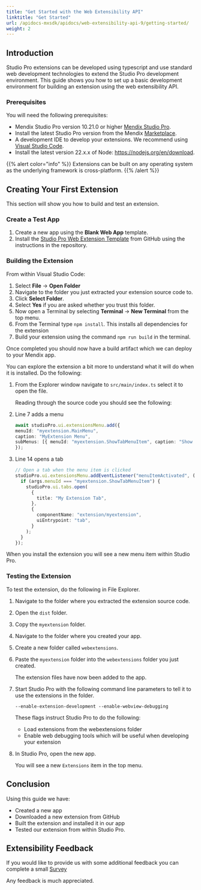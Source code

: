 ```yaml
---
title: "Get Started with the Web Extensibility API"
linktitle: "Get Started"
url: /apidocs-mxsdk/apidocs/web-extensibility-api-9/getting-started/
weight: 2
---
```


## Introduction

Studio Pro extensions can be developed using typescript and use standard web development technologies to extend the Studio Pro development environment. This guide shows you how to set up a basic development environment for building an extension using the web extensibility API.

### Prerequisites

You will need the following prerequisites:

* Mendix Studio Pro version 10.21.0 or higher [Mendix Studio Pro](https://marketplace.mendix.com/link/studiopro). 
* Install the latest Studio Pro version from the Mendix [Marketplace](https://marketplace.mendix.com/link/studiopro/).
* A development IDE to develop your extensions. We recommend using [Visual Studio Code](https://code.visualstudio.com/).
* Install the latest version 22.x.x of Node: https://nodejs.org/en/download.

{{% alert color="info" %}}
Extensions can be built on any operating system as the underlying framework is cross-platform.
{{% /alert %}}

## Creating Your First Extension

This section will show you how to build and test an extension.

### Create a Test App

1. Create a new app using the **Blank Web App** template.
1. Install the [Studio Pro Web Extension Template](https://github.com/mendix/web-extension-template) from GitHub using the instructions in the repository.

### Building the Extension

From within Visual Studio Code:

1. Select **File** -> **Open Folder**
1. Navigate to the folder you just extracted your extension source code to.
1. Click **Select Folder**.
1. Select **Yes** if you are asked whether you trust this folder.
1. Now open a Terminal by selecting **Terminal** -> **New Terminal** from the top menu.
1. From the Terminal type `npm install`. This installs all dependencies for the extension
1. Build your extension using the command `npm run build` in the terminal.

Once completed you should now have a build artifact which we can deploy to your Mendix app.

You can explore the extension a bit more to understand what it will do when it is installed. Do the following:

1. From the Explorer window navigate to `src/main/index.ts` select it to open the file.

    Reading through the source code you should see the following:

1. Line 7 adds a menu

    ```typescript
    await studioPro.ui.extensionsMenu.add({
    menuId: "myextension.MainMenu",
    caption: "MyExtension Menu",
    subMenus: [{ menuId: "myextension.ShowTabMenuItem", caption: "Show tab" }],
    });
    ```

1. Line 14 opens a tab

    ```typescript
    // Open a tab when the menu item is clicked
    studioPro.ui.extensionsMenu.addEventListener("menuItemActivated", (args) => {
      if (args.menuId === "myextension.ShowTabMenuItem") {
        studioPro.ui.tabs.open(
          {
            title: "My Extension Tab",
          },
          {
            componentName: "extension/myextension",
            uiEntrypoint: "tab",
          }
        );
      }
    });
    ```

When you install the extension you will see a new menu item within Studio Pro.

### Testing the Extension

To test the extension, do the following in File Explorer.

1. Navigate to the folder where you extracted the extension source code.
1. Open the `dist` folder.
1. Copy the `myextension` folder.
1. Navigate to the folder where you created your app.
1. Create a new folder called `webextensions`.
1. Paste the `myextension` folder into the `webextensions` folder you just created.

    The extension files have now been added to the app.
    
1. Start Studio Pro with the following command line parameters to tell it to use the extensions in the folder.

    `--enable-extension-development --enable-webview-debugging`

    These flags instruct Studio Pro to do the following:

    * Load extensions from the webextensions folder
    * Enable web debugging tools which will be useful when developing your extension

1. In Studio Pro, open the new app. 

    You will see a new `Extensions` item in the top menu.

## Conclusion

Using this guide we have:

* Created a new app
* Downloaded a new extension from GitHub
* Built the extension and installed it in our app
* Tested our extension from within Studio Pro.

## Extensibility Feedback

If you would like to provide us with some additional feedback you can complete a small [Survey](https://survey.alchemer.eu/s3/90801191/Extensibility-Feedback)

Any feedback is much appreciated.
